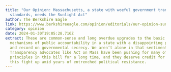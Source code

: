 ```yaml
---
title: "Our Opinion: Massachusetts, a state with woeful government transparency
  standards, needs the Sunlight Act"
author: The Berkshire Eagle
link: https://www.berkshireeagle.com/opinion/editorials/our-opinion-sunlight-act-state-transparency/article_3e375092-bfa7-11ee-9014-9fbf25f41a8c.html
category: opinion
date: 2024-01-30T19:05:28.716Z
extract: These are common-sense and long overdue upgrades to the basic
  mechanisms of public accountability in a state with a disappointing posture
  and record on governmental secrecy. We aren’t alone in that sentiment.
  Transparency advocates like Act on Mass have been pushing for many of the
  principles in this bill for a long time, and they deserve credit for keeping
  this fight up amid years of entrenched political resistance.
---
```

